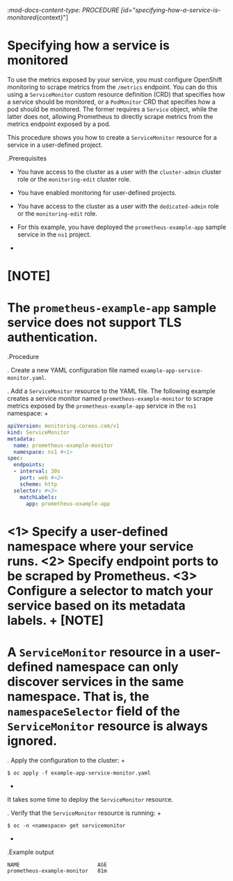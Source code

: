 :_mod-docs-content-type: PROCEDURE
[id="specifying-how-a-service-is-monitored_{context}"]
# Specifying how a service is monitored

To use the metrics exposed by your service, you must configure OpenShift monitoring to scrape metrics from the `/metrics` endpoint. You can do this using a `ServiceMonitor` custom resource definition (CRD) that specifies how a service should be monitored, or a `PodMonitor` CRD that specifies how a pod should be monitored. The former requires a `Service` object, while the latter does not, allowing Prometheus to directly scrape metrics from the metrics endpoint exposed by a pod.

This procedure shows you how to create a `ServiceMonitor` resource for a service in a user-defined project.

.Prerequisites


* You have access to the cluster as a user with the `cluster-admin` cluster role or the `monitoring-edit` cluster role.
* You have enabled monitoring for user-defined projects.


* You have access to the cluster as a user with the `dedicated-admin` role or the `monitoring-edit` role.

* For this example, you have deployed the `prometheus-example-app` sample service in the `ns1` project.
+
[NOTE]
====
The `prometheus-example-app` sample service does not support TLS authentication.
====

.Procedure

. Create a new YAML configuration file named `example-app-service-monitor.yaml`.

. Add a `ServiceMonitor` resource to the YAML file. The following example creates a service monitor named `prometheus-example-monitor` to scrape metrics exposed by the `prometheus-example-app` service in the `ns1` namespace:
+
```yaml
apiVersion: monitoring.coreos.com/v1
kind: ServiceMonitor
metadata:
  name: prometheus-example-monitor
  namespace: ns1 #<1>
spec:
  endpoints:
  - interval: 30s
    port: web #<2>
    scheme: http
  selector: #<3>
    matchLabels:
      app: prometheus-example-app
```
<1> Specify a user-defined namespace where your service runs.
<2> Specify endpoint ports to be scraped by Prometheus.
<3> Configure a selector to match your service based on its metadata labels.
+
[NOTE]
====
A `ServiceMonitor` resource in a user-defined namespace can only discover services in the same namespace. That is, the `namespaceSelector` field of the `ServiceMonitor` resource is always ignored.
====

. Apply the configuration to the cluster:
+
```terminal
$ oc apply -f example-app-service-monitor.yaml
```
+
It takes some time to deploy the `ServiceMonitor` resource.

. Verify that the `ServiceMonitor` resource is running:
+
```terminal
$ oc -n <namespace> get servicemonitor
```
+
.Example output
```terminal
NAME                         AGE
prometheus-example-monitor   81m
```
